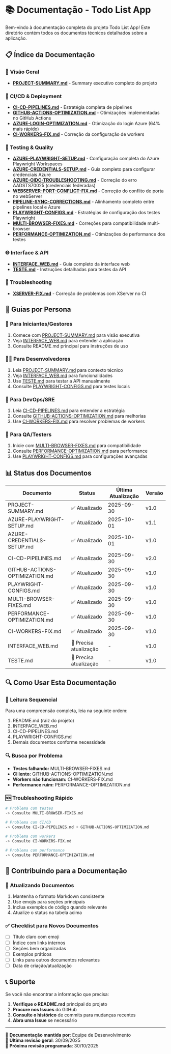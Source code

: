# 📚 Documentação - Todo List App

Bem-vindo à documentação completa do projeto Todo List App! Este diretório contém todos os documentos técnicos detalhados sobre a aplicação.

## 📋 Índice da Documentação

### 🎯 **Visão Geral**
- **[PROJECT-SUMMARY.md](PROJECT-SUMMARY.md)** - Summary executivo completo do projeto

### 🚀 CI/CD & Deployment
- **[CI-CD-PIPELINES.md](CI-CD-PIPELINES.md)** - Estratégia completa de pipelines
- **[GITHUB-ACTIONS-OPTIMIZATION.md](GITHUB-ACTIONS-OPTIMIZATION.md)** - Otimizações implementadas no GitHub Actions
- **[AZURE-LOGIN-OPTIMIZATION.md](AZURE-LOGIN-OPTIMIZATION.md)** - Otimização do login Azure (64% mais rápido)
- **[CI-WORKERS-FIX.md](CI-WORKERS-FIX.md)** - Correção da configuração de workers

### 🧪 Testing & Quality
- **[AZURE-PLAYWRIGHT-SETUP.md](AZURE-PLAYWRIGHT-SETUP.md)** - Configuração completa do Azure Playwright Workspaces
- **[AZURE-CREDENTIALS-SETUP.md](AZURE-CREDENTIALS-SETUP.md)** - Guia completo para configurar credenciais Azure
- **[AZURE-OIDC-TROUBLESHOOTING.md](AZURE-OIDC-TROUBLESHOOTING.md)** - Correção do erro AADSTS70025 (credenciais federadas)
- **[WEBSERVER-PORT-CONFLICT-FIX.md](WEBSERVER-PORT-CONFLICT-FIX.md)** - Correção do conflito de porta no webServer
- **[PIPELINE-SYNC-CORRECTIONS.md](PIPELINE-SYNC-CORRECTIONS.md)** - Alinhamento completo entre pipelines local e Azure
- **[PLAYWRIGHT-CONFIGS.md](PLAYWRIGHT-CONFIGS.md)** - Estratégias de configuração dos testes Playwright
- **[MULTI-BROWSER-FIXES.md](MULTI-BROWSER-FIXES.md)** - Correções para compatibilidade multi-browser
- **[PERFORMANCE-OPTIMIZATION.md](PERFORMANCE-OPTIMIZATION.md)** - Otimizações de performance dos testes

### 🌐 Interface & API
- **[INTERFACE_WEB.md](INTERFACE_WEB.md)** - Guia completo da interface web
- **[TESTE.md](TESTE.md)** - Instruções detalhadas para testes da API

### 🔧 Troubleshooting
- **[XSERVER-FIX.md](XSERVER-FIX.md)** - Correção de problemas com XServer no CI

## 🎯 Guias por Persona

### 🎯 **Para Iniciantes/Gestores**
1. Comece com [PROJECT-SUMMARY.md](PROJECT-SUMMARY.md) para visão executiva
2. Veja [INTERFACE_WEB.md](INTERFACE_WEB.md) para entender a aplicação
3. Consulte README.md principal para instruções de uso

### 👨‍💻 **Para Desenvolvedores**
1. Leia [PROJECT-SUMMARY.md](PROJECT-SUMMARY.md) para contexto técnico
2. Veja [INTERFACE_WEB.md](INTERFACE_WEB.md) para funcionalidades
3. Use [TESTE.md](TESTE.md) para testar a API manualmente
4. Consulte [PLAYWRIGHT-CONFIGS.md](PLAYWRIGHT-CONFIGS.md) para testes locais

### 🔧 **Para DevOps/SRE**
1. Leia [CI-CD-PIPELINES.md](CI-CD-PIPELINES.md) para entender a estratégia
2. Consulte [GITHUB-ACTIONS-OPTIMIZATION.md](GITHUB-ACTIONS-OPTIMIZATION.md) para melhorias
3. Use [CI-WORKERS-FIX.md](CI-WORKERS-FIX.md) para resolver problemas de workers

### 🧪 **Para QA/Testers**
1. Inicie com [MULTI-BROWSER-FIXES.md](MULTI-BROWSER-FIXES.md) para compatibilidade
2. Consulte [PERFORMANCE-OPTIMIZATION.md](PERFORMANCE-OPTIMIZATION.md) para performance
3. Use [PLAYWRIGHT-CONFIGS.md](PLAYWRIGHT-CONFIGS.md) para configurações avançadas

## 📊 Status dos Documentos

| Documento | Status | Última Atualização | Versão |
|-----------|--------|--------------------|--------|
| PROJECT-SUMMARY.md | ✅ Atualizado | 2025-09-30 | v1.0 |
| AZURE-PLAYWRIGHT-SETUP.md | ✅ Atualizado | 2025-10-01 | v1.1 |
| AZURE-CREDENTIALS-SETUP.md | ✅ Atualizado | 2025-10-01 | v1.0 |
| CI-CD-PIPELINES.md | ✅ Atualizado | 2025-09-30 | v2.0 |
| GITHUB-ACTIONS-OPTIMIZATION.md | ✅ Atualizado | 2025-09-30 | v1.0 |
| PLAYWRIGHT-CONFIGS.md | ✅ Atualizado | 2025-09-30 | v1.0 |
| MULTI-BROWSER-FIXES.md | ✅ Atualizado | 2025-09-30 | v1.0 |
| PERFORMANCE-OPTIMIZATION.md | ✅ Atualizado | 2025-09-30 | v1.0 |
| CI-WORKERS-FIX.md | ✅ Atualizado | 2025-09-30 | v1.0 |
| INTERFACE_WEB.md | 📝 Precisa atualização | - | v1.0 |
| TESTE.md | 📝 Precisa atualização | - | v1.0 |

## 🔍 Como Usar Esta Documentação

### 📖 **Leitura Sequencial**
Para uma compreensão completa, leia na seguinte ordem:
1. README.md (raiz do projeto)
2. INTERFACE_WEB.md
3. CI-CD-PIPELINES.md
4. PLAYWRIGHT-CONFIGS.md
5. Demais documentos conforme necessidade

### 🔍 **Busca por Problema**
- **Testes falhando:** MULTI-BROWSER-FIXES.md
- **CI lento:** GITHUB-ACTIONS-OPTIMIZATION.md
- **Workers não funcionam:** CI-WORKERS-FIX.md
- **Performance ruim:** PERFORMANCE-OPTIMIZATION.md

### 🆘 **Troubleshooting Rápido**
```bash
# Problema com testes
-> Consulte MULTI-BROWSER-FIXES.md

# Problema com CI/CD
-> Consulte CI-CD-PIPELINES.md + GITHUB-ACTIONS-OPTIMIZATION.md

# Problema com workers
-> Consulte CI-WORKERS-FIX.md

# Problema com performance
-> Consulte PERFORMANCE-OPTIMIZATION.md
```

## 🤝 Contribuindo para a Documentação

### 📝 **Atualizando Documentos**
1. Mantenha o formato Markdown consistente
2. Use emojis para seções principais
3. Inclua exemplos de código quando relevante
4. Atualize o status na tabela acima

### ✅ **Checklist para Novos Documentos**
- [ ] Título claro com emoji
- [ ] Índice com links internos
- [ ] Seções bem organizadas
- [ ] Exemplos práticos
- [ ] Links para outros documentos relevantes
- [ ] Data de criação/atualização

## 📞 Suporte

Se você não encontrar a informação que precisa:

1. **Verifique o README.md** principal do projeto
2. **Procure nos Issues** do GitHub
3. **Consulte o histórico** de commits para mudanças recentes
4. **Abra uma Issue** se necessário

---

📝 **Documentação mantida por**: Equipe de Desenvolvimento  
📅 **Última revisão geral**: 30/09/2025  
🔄 **Próxima revisão programada**: 30/10/2025